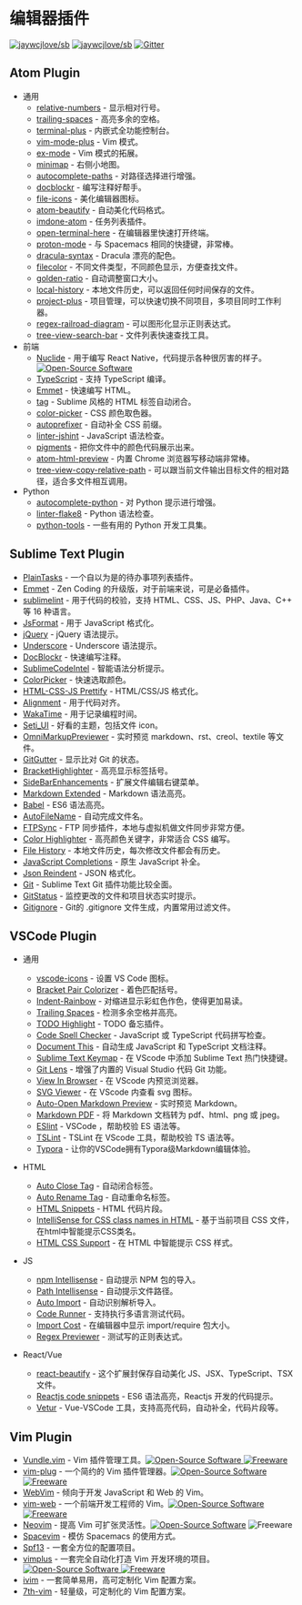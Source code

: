 编辑器插件
===
<!--rehype:style=font-size: 38px; border-bottom: 0; display: flex; min-height: 260px; align-items: center; justify-content: center;--> 

[![jaywcjlove/sb](https://jaywcjlove.github.io/sb/ico/awesome.svg)](https://github.com/jaywcjlove/awesome-mac) [![jaywcjlove/sb](https://jaywcjlove.github.io/sb/lang/english.svg)](editor-plugin.md) [![Gitter](https://jaywcjlove.github.io/sb/ico/gitter.svg)](https://gitter.im/awesome-mac/cn?utm_source=badge&utm_medium=badge&utm_campaign=pr-badge)
<!--rehype:style=text-align: center;--> 

## Atom Plugin

* 通用
  * [relative-numbers](https://atom.io/packages/relative-numbers) - 显示相对行号。
  * [trailing-spaces](https://atom.io/packages/trailing-spaces) - 高亮多余的空格。
  * [terminal-plus](https://atom.io/packages/terminal-plus) - 内嵌式全功能控制台。
  * [vim-mode-plus](https://atom.io/packages/vim-mode-plus) - Vim 模式。
  * [ex-mode](https://atom.io/packages/ex-mode) - Vim 模式的拓展。
  * [minimap](https://atom.io/packages/minimap) - 右侧小地图。
  * [autocomplete-paths](https://atom.io/packages/autocomplete-paths) - 对路径选择进行增强。
  * [docblockr](https://atom.io/packages/docblockr) - 编写注释好帮手。
  * [file-icons](https://atom.io/packages/file-icons) - 美化编辑器图标。
  * [atom-beautify](https://atom.io/packages/atom-beautify) - 自动美化代码格式。
  * [imdone-atom](https://atom.io/packages/imdone-atom) - 任务列表插件。
  * [open-terminal-here](https://atom.io/packages/open-terminal-here) - 在编辑器里快速打开终端。
  * [proton-mode](https://atom.io/packages/proton-mode) - 与 Spacemacs 相同的快捷键，非常棒。
  * [dracula-syntax](https://atom.io/packages/dracula-syntax) - Dracula 漂亮的配色。
  * [filecolor](https://atom.io/packages/filecolor) - 不同文件类型，不同颜色显示，方便查找文件。
  * [golden-ratio](https://atom.io/packages/golden-ratio) - 自动调整窗口大小。
  * [local-history](https://atom.io/packages/local-history) - 本地文件历史，可以返回任何时间保存的文件。
  * [project-plus](https://atom.io/packages/project-plus) - 项目管理，可以快速切换不同项目，多项目同时工作利器。
  * [regex-railroad-diagram](https://atom.io/packages/regex-railroad-diagram) - 可以图形化显示正则表达式。
  * [tree-view-search-bar](https://atom.io/packages/tree-view-search-bar/) - 文件列表快速查找工具。
* 前端
  * [Nuclide](http://nuclide.io) - 用于编写 React Native，代码提示各种很厉害的样子。[![Open-Source Software][OSS Icon]](https://github.com/facebook/nuclide)
  * [TypeScript](https://github.com/TypeStrong/atom-typescript) - 支持 TypeScript 编译。
  * [Emmet](https://atom.io/packages/emmet) - 快速编写 HTML。
  * [tag](https://atom.io/packages/tag) - Sublime 风格的 HTML 标签自动闭合。
  * [color-picker](https://atom.io/packages/color-picker) - CSS 颜色取色器。
  * [autoprefixer](https://atom.io/packages/autoprefixer) - 自动补全 CSS 前缀。
  * [linter-jshint](https://atom.io/packages/linter-jshint) - JavaScript 语法检查。
  * [pigments](https://atom.io/packages/pigments) - 把你文件中的颜色代码展示出来。
  * [atom-html-preview](https://atom.io/packages/atom-html-preview) - 内置 Chrome 浏览器写移动端非常棒。
  * [tree-view-copy-relative-path](https://atom.io/packages/tree-view-copy-relative-path) - 可以跟当前文件输出目标文件的相对路径，适合多文件相互调用。
* Python
  * [autocomplete-python](https://atom.io/packages/autocomplete-python) - 对 Python 提示进行增强。
  * [linter-flake8](https://atom.io/packages/linter-flake8) - Python 语法检查。
  * [python-tools](https://atom.io/packages/python-tools) - 一些有用的 Python 开发工具集。

## Sublime Text Plugin

* [PlainTasks](https://packagecontrol.io/packages/PlainTasks) - 一个自以为是的待办事项列表插件。
* [Emmet](https://github.com/sergeche/emmet-sublime) - Zen Coding 的升级版，对于前端来说，可是必备插件。
* [sublimelint](https://github.com/lunixbochs/sublimelint) - 用于代码的校验，支持 HTML、CSS、JS、PHP、Java、C++ 等 16 种语言。
* [JsFormat](https://packagecontrol.io/packages/JsFormat) - 用于 JavaScript 格式化。
* [jQuery](https://packagecontrol.io/packages/jQuery) - jQuery 语法提示。
* [Underscore](https://packagecontrol.io/packages/Underscore.js%20Snippets) - Underscore 语法提示。
* [DocBlockr](https://packagecontrol.io/packages/DocBlockr) - 快速编写注释。
* [SublimeCodeIntel](https://packagecontrol.io/packages/SublimeCodeIntel) - 智能语法分析提示。
* [ColorPicker](https://packagecontrol.io/packages/ColorPicker) - 快速选取颜色。
* [HTML-CSS-JS Prettify](https://packagecontrol.io/packages/HTML-CSS-JS%20Prettify) - HTML/CSS/JS 格式化。
* [Alignment](https://packagecontrol.io/packages/Alignment) - 用于代码对齐。
* [WakaTime](https://packagecontrol.io/packages/WakaTime) - 用于记录编程时间。
* [Seti_UI](https://packagecontrol.io/packages/Seti_UI) - 好看的主题，包括文件 icon。
* [OmniMarkupPreviewer](https://packagecontrol.io/packages/OmniMarkupPreviewer) - 实时预览 markdown、rst、creol、textile 等文件。
* [GitGutter](https://packagecontrol.io/packages/GitGutter) - 显示比对 Git 的状态。
* [BracketHighlighter](https://packagecontrol.io/packages/BracketHighlighter) - 高亮显示标签括号。
* [SideBarEnhancements](https://packagecontrol.io/packages/SideBarEnhancements) - 扩展文件编辑右键菜单。
* [Markdown Extended](https://packagecontrol.io/packages/Markdown%20Extended) -  Markdown 语法高亮。
* [Babel](https://packagecontrol.io/packages/Babel) - ES6 语法高亮。
* [AutoFileName](https://packagecontrol.io/packages/AutoFileName) - 自动完成文件名。
* [FTPSync](https://packagecontrol.io/packages/FTPSync) - FTP 同步插件，本地与虚拟机做文件同步非常方便。
* [Color Highlighter](https://packagecontrol.io/packages/Color%20Highlighter) - 高亮颜色关键字，非常适合 CSS 编写。
* [File History](https://packagecontrol.io/packages/File%20History) - 本地文件历史，每次修改文件都会有历史。
* [JavaScript Completions](https://packagecontrol.io/packages/JavaScript%20Completions) - 原生 JavaScript 补全。
* [Json Reindent](https://packagecontrol.io/packages/JSON%20Reindent) - JSON 格式化。
* [Git](https://packagecontrol.io/packages/Git) - Sublime Text Git 插件功能比较全面。
* [GitStatus](https://packagecontrol.io/packages/GitStatus) - 监控更改的文件和项目状态实时提示。
* [Gitignore](https://packagecontrol.io/packages/Gitignore) - Git的 .gitignore 文件生成，内置常用过滤文件。


## VSCode Plugin

* 通用

  * [vscode-icons](https://github.com/vscode-icons/vscode-icons) -  设置 VS Code 图标。
  * [Bracket Pair Colorizer](https://github.com/CoenraadS/Bracket-Pair-Colorizer-2) - 着色匹配括号。
  * [Indent-Rainbow](https://github.com/oderwat/vscode-indent-rainbow) - 对缩进显示彩虹色作色，使得更加易读。
  * [Trailing Spaces](https://github.com/shardulm94/vscode-trailingspaces) - 检测多余空格并高亮。
  * [TODO Highlight](https://github.com/wayou/vscode-todo-highlight) - TODO 备忘插件。
  * [Code Spell Checker](https://github.com/Jason-Rev/vscode-spell-checker) - JavaScript 或  TypeScript 代码拼写检查。
  * [Document This](https://github.com/joelday/vscode-docthis) - 自动生成 JavaScript 和 TypeScript 文档注释。
  * [Sublime Text Keymap](https://github.com/Microsoft/vscode-sublime-keybindings) - 在 VScode 中添加 Sublime Text 热门快捷键。
  * [Git Lens](https://github.com/eamodio/vscode-gitlens) - 增强了内置的 Visual Studio 代码 Git 功能。
  * [View In Browser](https://github.com/hellopao/view-in-browser) - 在 VScode 内预览浏览器。
  * [SVG Viewer](https://github.com/cssho/vscode-svgviewer) - 在 VScode 内查看 svg 图标。
  * [Auto-Open Markdown Preview](https://github.com/hnw/vscode-auto-open-markdown-preview) - 实时预览 Markdown。
  * [Markdown PDF](https://github.com/yzane/vscode-markdown-pdf) - 将 Markdown 文档转为 pdf、html、png 或 jpeg。
  * [ESlint](https://github.com/Microsoft/vscode-eslint) - VSCode ，帮助校验 ES 语法等。
  * [TSLint](https://github.com/Microsoft/vscode-eslint) - TSLint 在 VScode 工具，帮助校验 TS 语法等。
  * [Typora](https://marketplace.visualstudio.com/items?itemName=cweijan.vscode-typora) - 让你的VSCode拥有Typora级Markdown编辑体验。

* HTML
  * [Auto Close Tag](https://github.com/formulahendry/vscode-auto-close-tag) - 自动闭合标签。
  * [Auto Rename Tag](https://github.com/formulahendry/vscode-auto-rename-tag) - 自动重命名标签。
  * [HTML Snippets](https://marketplace.visualstudio.com/items?itemName=abusaidm.html-snippets) -   HTML 代码片段。
  * [IntelliSense for CSS class names in HTML](https://github.com/Zignd/HTML-CSS-Class-Completion) - 基于当前项目 CSS 文件，在html中智能提示CSS类名。
  * [HTML CSS Support](https://github.com/ecmel/vscode-html-css) - 在  HTML 中智能提示 CSS 样式。

* JS
  * [npm Intellisense](https://github.com/ChristianKohler/NpmIntellisense) - 自动提示 NPM 包的导入。
  * [Path Intellisense](https://github.com/ChristianKohler/PathIntellisense) - 自动提示文件路径。
  * [Auto Import](https://github.com/soates/Auto-Import) - 自动识别解析导入。
  * [Code Runner](https://github.com/formulahendry/vscode-code-runner) - 支持执行多语言测试代码。
  * [Import Cost](https://github.com/wix/import-cost) - 在编辑器中显示 import/require 包大小。
  * [Regex Previewer](https://github.com/chrmarti/vscode-regex) - 测试写的正则表达式。

* React/Vue
  * [react-beautify](https://github.com/taichi/react-beautify) - 这个扩展封保存自动美化 JS、JSX、TypeScript、TSX 文件。
  * [Reactjs code snippets](https://github.com/xabikos/vscode-react) - ES6 语法高亮，Reactjs 开发的代码提示。
  * [Vetur](https://github.com/vuejs/vetur) - Vue-VSCode 工具，支持高亮代码，自动补全，代码片段等。

## Vim Plugin

* [Vundle.vim](https://github.com/VundleVim/Vundle.vim) - Vim 插件管理工具。[![Open-Source Software][OSS Icon] ![Freeware][Freeware Icon]](https://github.com/VundleVim/Vundle.vim)
* [vim-plug](https://github.com/junegunn/vim-plug) - 一个简约的 Vim 插件管理器。[![Open-Source Software][OSS Icon] ![Freeware][Freeware Icon]](https://github.com/junegunn/vim-plug)
* [WebVim](https://github.com/krampstudio/webvim) - 倾向于开发 JavaScript 和 Web 的 Vim。
* [vim-web](https://github.com/jaywcjlove/vim-web) - 一个前端开发工程师的 Vim。[![Open-Source Software][OSS Icon] ![Freeware][Freeware Icon]](https://github.com/jaywcjlove/vim-web)
* [Neovim](https://neovim.io/) -  提高 Vim 可扩张灵活性。[![Open-Source Software][OSS Icon]](https://github.com/neovim/neovim) ![Freeware][Freeware Icon]
* [Spacevim](https://github.com/ctjhoa/spacevim) -  模仿 Spacemacs 的使用方式。
* [Spf13](http://vim.spf13.com/) - 一套全方位的配置项目。
* [vimplus](https://github.com/chxuan/vimplus) - 一套完全自动化打造 Vim 开发环境的项目。[![Open-Source Software][OSS Icon] ![Freeware][Freeware Icon]](https://github.com/chxuan/vimplus)
* [ivim](https://github.com/kepbod/ivim) - 一套简单易用，高可定制化 Vim 配置方案。
* [7th-vim](https://github.com/dofy/7th-vim) - 轻量级，可定制化的 Vim 配置方案。

[OSS Icon]: https://jaywcjlove.github.io/sb/ico/min-oss.svg
[Freeware Icon]: https://jaywcjlove.github.io/sb/ico/min-free.svg
[app-store Icon]: https://jaywcjlove.github.io/sb/ico/min-app-store.svg


<!--idoc:config:
title: Editors Plugin 分享推荐 -
description: Editors Plugin 分享推荐 - Awesome Mac
-->
